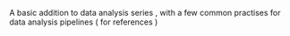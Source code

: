 A basic addition to data analysis series , with a few common practises for data analysis pipelines ( for references )
